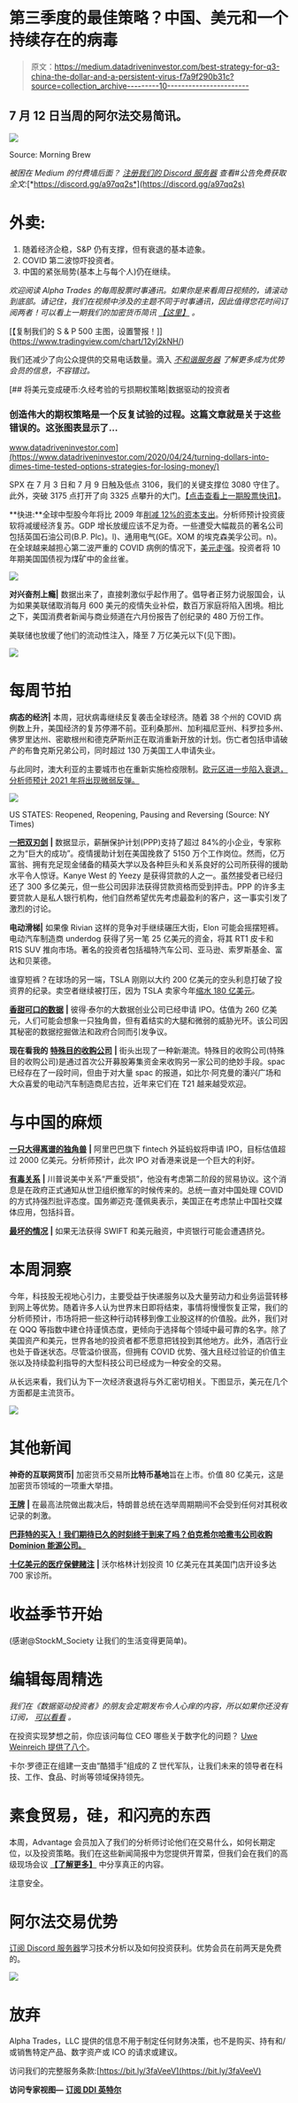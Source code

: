 # 第三季度的最佳策略？中国、美元和一个持续存在的病毒

> 原文：<https://medium.datadriveninvestor.com/best-strategy-for-q3-china-the-dollar-and-a-persistent-virus-f7a9f290b31c?source=collection_archive---------10----------------------->

## 7 月 12 日当周的阿尔法交易简讯。

![](img/1fcaff04fd04815caa816b1484b2c953.png)

Source: Morning Brew

*被困在 Medium 的付费墙后面？* [*注册我们的 Discord 服务器*](https://discord.gg/a97qq2s) *查看#公告免费获取全文:*[*https://discord.gg/a97qq2s*](https://discord.gg/a97qq2s)

# 外卖:

1.  随着经济企稳，S&P 仍有支撑，但有衰退的基本迹象。
2.  COVID 第二波惊吓投资者。
3.  中国的紧张局势(基本上与每个人)仍在继续。

*欢迎阅读 Alpha Trades 的每周股票时事通讯。如果你是来看周日视频的，请滚动到底部。请记住，我们在视频中涉及的主题不同于时事通讯，因此值得您花时间订阅两者！可以看上一期我们的加密货币简讯* [*【这里】*](https://medium.com/datadriveninvestor/is-this-the-start-of-alt-season-bitcoin-needs-to-hold-9000-alphatrades-38d5bf458f1) *。*

[【复制我们的 S & P 500 主图，设置警报！]](https://www.tradingview.com/chart/12yl2kNH/)

我们还减少了向公众提供的交易电话数量。滴入 [*不和谐服务器*](https://discord.gg/a97qq2s) *了解更多成为优势会员的信息，不容错过。*

[](https://www.datadriveninvestor.com/2020/04/24/turning-dollars-into-dimes-time-tested-options-strategies-for-losing-money/) [## 将美元变成硬币:久经考验的亏损期权策略|数据驱动的投资者

### 创造伟大的期权策略是一个反复试验的过程。这篇文章就是关于这些错误的。这张图表显示了…

www.datadriveninvestor.com](https://www.datadriveninvestor.com/2020/04/24/turning-dollars-into-dimes-time-tested-options-strategies-for-losing-money/) 

SPX 在 7 月 3 日和 7 月 9 日触及低点 3106，我们的关键支撑位 3080 守住了。此外，突破 3175 点打开了向 3325 点攀升的大门。[【点击查看上一期股票快讯】](https://medium.com/datadriveninvestor/two-trading-ideas-to-weather-the-coming-storm-alphatrades-ecab765fbf77)。

**快进:**全球中型股今年将比 2009 年[削减 12%的资本支出](https://www.reuters.com/article/us-companies-costs-graphic-idUSKBN2480YH?taid=5f04440617654f00015acaba&utm_campaign=trueAnthem:+Trending+Content&utm_medium=trueAnthem&utm_source=twitter)。分析师预计投资疲软将减缓经济复苏。GDP 增长放缓应该不足为奇。一些遭受大幅裁员的著名公司包括英国石油公司(B.P. Plc)。l)、通用电气(GE。XOM 的埃克森美孚公司。n)。在全球越来越担心第二波严重的 COVID 病例的情况下，[美元走强](https://www.reuters.com/article/uk-global-forex-idUSKBN2480LH?taid=5f042f04621aa70001d0382d&utm_campaign=trueAnthem:+Trending+Content&utm_medium=trueAnthem&utm_source=twitter)。投资者将 10 年期美国国债视为煤矿中的金丝雀。

![](img/50cfbe309afd9c16833b8562d3412d7d.png)

**对兴奋剂上瘾|** 数据出来了，直接刺激似乎起作用了。倡导者正努力说服国会，认为如果美联储取消每月 600 美元的疫情失业补偿，数百万家庭将陷入困境。相比之下，美国消费者新闻与商业频道在六月份报告了创纪录的 480 万份工作。

美联储也放缓了他们的流动性注入，降至 7 万亿美元以下(见下图)。

![](img/49bbb6d592181856a13e9c50692ece03.png)

# 每周节拍

**病态的经济|** 本周，冠状病毒继续反复袭击全球经济。随着 38 个州的 COVID 病例数上升，美国经济的复苏停滞不前。亚利桑那州、加利福尼亚州、科罗拉多州、佛罗里达州、密歇根州和德克萨斯州正在取消重新开放的计划。伤亡者包括申请破产的布鲁克斯兄弟公司，同时超过 130 万美国工人申请失业。

与此同时，澳大利亚的主要城市也在重新实施检疫限制。[欧元区进一步陷入衰退，分析师预计 2021 年将出现微弱反弹。](https://www.reuters.com/article/us-eurozone-economy/eu-sees-deeper-recession-less-steep-rebound-for-euro-zone-idUSKBN2480ZG)

![](img/41af2dd08ec7dd9075a3004316b44860.png)

US STATES: Reopened, Reopening, Pausing and Reversing (Source: NY Times)

[**一把双刃剑**](https://www.reuters.com/article/us-health-coronavirus-ppp/u-s-pandemic-aid-program-saved-51-1-million-jobs-but-wealthy-and-connected-also-benefited-idUSKBN2471ZD?utm_medium=Social&utm_source=twitter) **|** 数据显示，薪酬保护计划(PPP)支持了超过 84%的小企业，专家称之为“巨大的成功”。疫情援助计划在美国挽救了 5150 万个工作岗位。然而，亿万富翁、拥有充足现金储备的精英大学以及各种巨头和关系良好的公司所获得的援助水平令人惊讶。Kanye West 的 Yeezy 是获得贷款的人之一。虽然接受者已经归还了 300 多亿美元，但一些公司因非法获得贷款资格而受到抨击。PPP 的许多主要贷款人是私人银行机构，他们自然希望优先考虑最盈利的客户，这一事实引发了激烈的讨论。

**电动滑梯|** 如果像 Rivian 这样的竞争对手继续碾压大街，Elon 可能会摇摆短裤。电动汽车制造商 underdog 获得了另一笔 25 亿美元的资金，将其 RT1 皮卡和 R1S SUV 推向市场。著名的投资者包括福特汽车公司、亚马逊、索罗斯基金、富达和贝莱德。

谁穿短裤？在球场的另一端，TSLA 刚刚以大约 200 亿美元的空头利息打破了投资界的纪录。卖空者继续被打压，因为 TSLA 卖家今年[缩水 180 亿美元](https://www.cnbc.com/2020/07/10/tesla-short-sellers-are-down-18-billion-this-year-including-another-4-billion-in-july.html)。

[**香甜可口的数据**](https://techcrunch.com/2020/07/06/secretive-data-startup-palantir-has-confidentially-filed-for-an-ipo/) **|** 彼得·泰尔的大数据创业公司已经申请 IPO。估值为 260 亿美元，人们可能会想象一只独角兽，但有着结实的大腿和微弱的威胁光环。该公司因其秘密的数据挖掘做法和政府合同而引发争议。

**现在看我的** [**特殊目的收购公司**](https://www.investopedia.com/terms/s/spac.asp) **|** 街头出现了一种新潮流。特殊目的收购公司(特殊目的收购公司)是通过首次公开募股筹集资金来收购另一家公司的绝妙手段。spac 已经存在了一段时间，但由于对大量 spac 的报道，如比尔·阿克曼的潘兴广场和大众喜爱的电动汽车制造商尼古拉，近年来它们在 T21 越来越受欢迎。

# 与中国的麻烦

[**一只大得离谱的独角兽**](https://www.reuters.com/article/us-ant-financial-ipo-exclusive/exclusive-alibabas-ant-plans-hong-kong-ipo-targets-valuation-over-200-billion-sources-say-idUSKBN2491JU?utm_source=newsletter&utm_medium=email&utm_campaign=newsletter_axiosprorata&stream=top&utm_source=morning_brew) **|** 阿里巴巴旗下 fintech 外延蚂蚁将申请 IPO，目标估值超过 2000 亿美元。分析师预计，此次 IPO 对香港来说是一个巨大的利好。

[**有毒关系**](https://www.cnbc.com/2020/07/10/trump-says-us-china-relationship-damaged-phase-2-trade-deal-not-a-priority.html?utm_source=morning_brew) **|** 川普说美中关系“严重受损”，他没有考虑第二阶段的贸易协议。这个消息是在政府正式通知从世卫组织撤军的时候传来的。总统一直对中国处理 COVID 的方式持强烈批评态度。国务卿迈克·蓬佩奥表示，美国正在考虑禁止中国社交媒体应用，包括抖音。

[**最坏的情况**](https://www.zerohedge.com/markets/chinese-banks-preparing-worst-case-hong-kong-scenario-bank-runs-swift-cut) **|** 如果无法获得 SWIFT 和美元融资，中资银行可能会遭遇挤兑。

# 本周洞察

今年，科技股无视地心引力，主要受益于快递服务以及大量劳动力和业务运营转移到网上等优势。随着许多人认为世界末日即将结束，事情将慢慢恢复正常，我们的分析师预计，市场将把一些这种行动转移到像工业股这样的价值股。此外，我们对在 QQQ 等指数中建仓持谨慎态度，更倾向于选择每个领域中最可靠的名字。除了美国资产和美元，世界各地的投资者都不愿意把钱投到其他地方。此外，酒店行业也处于昏迷状态。尽管溢价很高，但拥有 COVID 优势、强大且经过验证的价值主张以及持续盈利指导的大型科技公司已经成为一种安全的交易。

从长远来看，我们认为下一次经济衰退将与外汇密切相关。下图显示，美元在几个方面都是主流货币。

![](img/ba25d4d2d1739227a628db684523530f.png)

# 其他新闻

**神奇的互联网货币|** 加密货币交易所**比特币基地**旨在上市。价值 80 亿美元，这是加密货币领域的一项重大举措。

[**王牌**](https://edition.cnn.com/2020/07/09/politics/supreme-court-donald-trump-tax-returns/index.html?utm_source=morning_brew) **|** 在最高法院做出裁决后，特朗普总统在选举周期期间不会受到任何对其税收记录的刺激。

[**巴菲特的买入！我们期待已久的时刻终于到来了吗？伯克希尔哈撒韦公司收购 Dominion 能源公司。**](https://www.usatoday.com/story/money/2020/07/05/berkshire-hathaway-dominion-energy-gas-lines/5380788002/)

[**十亿美元的医疗保健赌注**](https://www.wsj.com/articles/walgreens-to-open-doctors-offices-at-its-u-s-stores-11594209601?mod=business_lead_pos3) **|** 沃尔格林计划投资 10 亿美元在其美国门店开设多达 700 家诊所。

# 收益季节开始

(感谢@StockM_Society 让我们的生活变得更简单)。

# 编辑每周精选

*我们在《数据驱动投资者》的朋友会定期发布令人心痒的内容，所以如果你还没有订阅，* [*可以看看*](https://www.datadriveninvestor.com/) *。*

在投资实现梦想之前，你应该问每位 CEO 哪些关于数字化的问题？ [Uwe Weinreich 提供了八个](https://www.datadriveninvestor.com/2020/07/06/8-questions-about-the-digital-transformation-investors-should-get-answers-from-every-ceo/)。

卡尔·罗德正在组建一支由“酷猎手”组成的 Z 世代军队，让我们未来的领导者在科技、工作、食品、时尚等领域保持领先。

# 素食贸易，硅，和闪亮的东西

本周，Advantage 会员加入了我们的分析师讨论他们在交易什么，如何长期定位，以及投资策略。我们在这些新闻简报中为您提供开胃菜，但我们会在我们的高级现场会议 [**【了解更多】**](https://discord.gg/a97qq2s) 中分享真正的内容。

注意安全。

# 阿尔法交易优势

[订阅 Discord 服务器](https://bit.ly/2KJ1oor)学习技术分析以及如何投资获利。优势会员在前两天是免费的。

![](img/7fb29bcca52a23f3d5b0886323e3583a.png)

# 放弃

Alpha Trades，LLC 提供的信息不用于制定任何财务决策，也不是购买、持有和/或销售特定产品、数字资产或 ICO 的请求或建议。

访问我们的完整服务条款:[https://bit.ly/3faVeeV](https://bit.ly/3faVeeV)

**访问专家视图—** [**订阅 DDI 英特尔**](https://datadriveninvestor.com/ddi-intel)